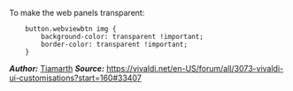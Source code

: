 To make the web panels transparent:

        button.webviewbtn img {
            background-color: transparent !important;
            border-color: transparent !important;
        }

***Author:*** [Tiamarth](https://vivaldi.net/en-US/easysocial-dashboard/profile/16277)
***Source:*** https://vivaldi.net/en-US/forum/all/3073-vivaldi-ui-customisations?start=160#33407
